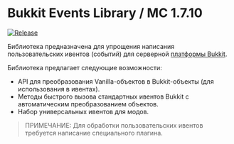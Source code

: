 # Bukkit Events Library / MC 1.7.10

[![Release](https://jitpack.io/v/RedServer/BukkitEventsLib.svg)](https://jitpack.io/#RedServer/BukkitEventsLib)

Библиотека предназначена для упрощения написания пользовательских ивентов (событий) для серверной [платформы Bukkit](https://minecraft.fandom.com/ru/wiki/Bukkit).

Библиотека предлагает следующие возможности:

* API для преобразования Vanilla-объектов в Bukkit-объекты (для использования в ивентах).
* Методы быстрого вызова стандартных ивентов Bukkit с автоматическим преобразованием объектов.
* Набор универсальных ивентов для модов.

> ПРИМЕЧАНИЕ: Для обработки пользовательских ивентов требуется написание специального плагина. 
